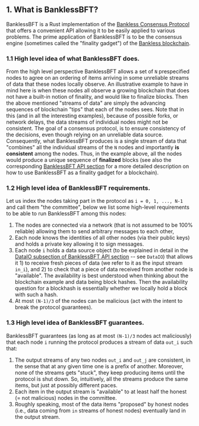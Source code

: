 ## 1. What is BanklessBFT?

BanklessBFT is a Rust implementation of the [Bankless Consensus Protocol](https://arxiv.org/abs/1908.05156) that offers a convenient API allowing it to be easily applied to various problems. The prime application of BanklessBFT is to be the consensus engine (sometimes called the "finality gadget") of the [Bankless blockchain](https://bankless.org/).

### 1.1 High level idea of what BanklessBFT does.

From the high level perspective BanklessBFT allows a set of `N` prespecified nodes to agree on an ordering of items arriving in some unreliable streams of data that these nodes locally observe. An illustrative example to have in mind here is when these nodes all observe a growing blockchain that does not have a built-in notion of finality, and would like to finalize blocks. Then the above mentioned "streams of data" are simply the advancing sequences of blockchain "tips" that each of the nodes sees. Note that in this (and in all the interesting examples), because of possible forks, or network delays, the data streams of individual nodes might not be consistent.
The goal of a consensus protocol, is to ensure consistency of the decisions, even though relying on an unreliable data source. Consequently, what BanklessBFT produces is a single stream of data that "combines" all the individual streams of the `N` nodes and importantly **is consistent** among the nodes. Thus, in the example above, all the nodes would produce a unique sequence of **finalized** blocks (see also the corresponding [BanklessBFT API section](bankless_bft_api.md#321-blockchain-finality-gadget) for a more detailed description on how to use BanklessBFT as a finality gadget for a blockchain).

### 1.2 High level idea of BanklessBFT requirements.

Let us index the nodes taking part in the protocol as `i = 0, 1, ..., N-1` and call them "the committee", below we list some high-level requirements to be able to run BanklessBFT among this nodes:

1. The nodes are connected via a network (that is not assumed to be 100% reliable) allowing them to send arbitrary messages to each other,
2. Each node knows the identities of all other nodes (via their public keys) and holds a private key allowing it to sign messages.
3. Each node `i` holds a data source object (to be explained in detail in the [DataIO subsection of BanklessBFT API section](bankless_bft_api.md#311-dataio) -- see `DataIO`) that allows it 1) to receive fresh pieces of data (we refer to it as the input stream `in_i`), and 2) to check that a piece of data received from another node is "available". The availability is best understood when thinking about the blockchain example and data being block hashes. Then the availability question for a blockhash is essentially whether we locally hold a block with such a hash.
4. At most `(N-1)/3` of the nodes can be malicious (act with the intent to break the protocol guarantees).

### 1.3 High level idea of BanklessBFT guarantees.

BanklessBFT guarantees (as long as at most `(N-1)/3` nodes act maliciously) that each node `i` running the protocol produces a stream of data `out_i` such that:

1. The output streams of any two nodes `out_i` and `out_j` are consistent, in the sense that at any given time one is a prefix of another. Moreover, none of the streams gets "stuck", they keep producing items until the protocol is shut down. So, intuitively, all the streams produce the same items, but just at possibly different paces.
2. Each item in the output stream is "available" to at least half the honest (= not malicious) nodes in the committee.
3. Roughly speaking, most of the data items "proposed" by honest nodes (i.e., data coming from `in` streams of honest nodes) eventually land in the output stream.

